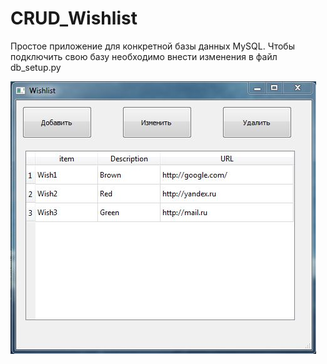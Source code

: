 # CRUD_Wishlist
Простое приложение для конкретной базы данных MySQL. 
Чтобы подключить свою базу необходимо внести изменения в файл db_setup.py


![alt text](https://github.com/karadorum/CRUD_Wishlist/blob/master/%D0%A1%D0%BD%D0%B8%D0%BC%D0%BE%D0%BA1.JPG)
